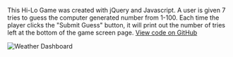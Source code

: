 This Hi-Lo Game was created with jQuery and Javascript. A user is given 7 tries to guess the computer generated number from 1-100. Each time the player clicks the "Submit Guess" button, it will print out the number of tries left at the bottom of the game screen page.
<a href="https://github.com/krista805/HiLo-Game" target="_blank">View code on GitHub</a>

![Weather Dashboard](img/work/proj-7/img0.jpg)
